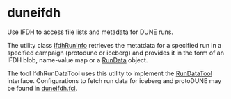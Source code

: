 # duneifdh

Use IFDH to access file lists and metadata for DUNE runs.

The utility class [IfdhRunInfo](Utility/IfdhRunInfo.h) retrieves
the metatdata for a specified run in a specified campaign
(protodune or iceberg) and provides it in the form of
an IFDH blob, name-value map or a
[RunData](https://cdcvs.fnal.gov/redmine/projects/dunetpc/repository/revisions/develop/entry/dune/DuneInterface/Data/RunData.h)
object.

The tool IfdhRunDataTool uses this utility to implement the
[RunDataTool](https://cdcvs.fnal.gov/redmine/projects/dunetpc/repository/revisions/develop/entry/dune/DuneInterface/Tool/RunDataTool.h)
interface.
Configurations  to fetch run data for iceberg and protoDUNE may be found in
[duneifdh.fcl](Fcl/duneifdh.fcl).
